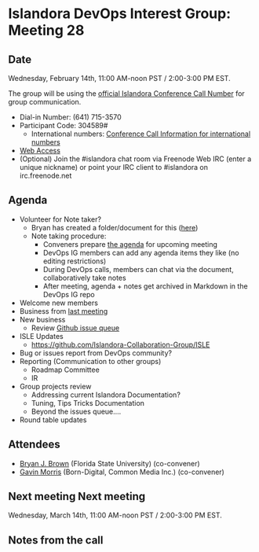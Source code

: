 # Islandora DevOps Interest Group: Meeting 28

## Date
Wednesday, February 14th, 11:00 AM-noon PST / 2:00-3:00 PM EST.

The group will be using the [official Islandora Conference Call Number](https://www.freeconferencecallhd.com/webrtc) for group communication.   
* Dial-in Number: (641) 715-3570    
* Participant Code: 304589#   
    * International numbers: [Conference Call Information for international numbers](https://github.com/Islandora-CLAW/CLAW/wiki/Conference-Call-Information)    
* [Web Access](https://www.freeconferencecallhd.com/wp-content/themes/responsive/flashphone/flash-phone.php)
* (Optional) Join the #islandora chat room via Freenode Web IRC (enter a unique nickname) or point your IRC client to #islandora on irc.freenode.net    

## Agenda
- Volunteer for Note taker?    
  - Bryan has created a folder/document for this ([here](http://bit.ly/devops-agenda))   
  - Note taking procedure:   
    - Conveners prepare [the agenda](http://bit.ly/devops-agenda) for upcoming meeting   
    - DevOps IG members can add any agenda items they like (no editing restrictions)   
    - During DevOps calls, members can chat via the document, collaboratively take notes  
    - After meeting, agenda + notes get archived in Markdown in the DevOps IG repo   
- Welcome new members   
- Business from [last meeting](https://github.com/islandora-interest-groups/Islandora-DevOps-Interest-Group/blob/master/meetings/27.md)   
- New business   
  - Review [Github issue queue](https://github.com/islandora-interest-groups/Islandora-DevOps-Interest-Group/issues)   
- ISLE Updates  
  - https://github.com/Islandora-Collaboration-Group/ISLE   
- Bug or issues report from DevOps community?  
- Reporting (Communication to other groups)   
  * Roadmap Committee  
  * IR   
- Group projects review   
  * Addressing current Islandora Documentation?  
  * Tuning, Tips Tricks Documentation   
  * Beyond the issues queue....  
- Round table updates   

## Attendees
* [Bryan J. Brown](https://github.com/bryjbrown) (Florida State University) (co-convener)
* [Gavin Morris](https://github.com/g7morris) (Born-Digital, Common Media Inc.) (co-convener)


## Next meeting Next meeting
Wednesday, March 14th, 11:00 AM-noon PST / 2:00-3:00 PM EST.


## Notes from the call
